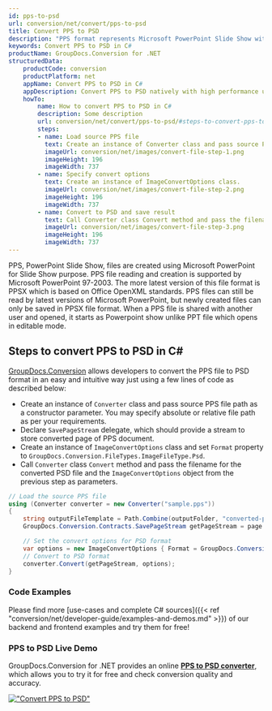 ```yaml
---
id: pps-to-psd
url: conversion/net/convert/pps-to-psd
title: Convert PPS to PSD
description: "PPS format represents Microsoft PowerPoint Slide Show with .pps extension. Learn how to convert PPS to PSD file programmatically in C# language using GroupDocs.Conversion for .NET library."
keywords: Convert PPS to PSD in C#
productName: GroupDocs.Conversion for .NET
structuredData:
    productCode: conversion
    productPlatform: net
    appName: Convert PPS to PSD in C#
    appDescription: Convert PPS to PSD natively with high performance using C# language and server side GroupDocs.Conversion for .NET APIs, without the use of any software like Microsoft or Open Office.
    howTo:
        name: How to convert PPS to PSD in C# 
        description: Some description
        url: conversion/net/convert/pps-to-psd/#steps-to-convert-pps-to-psd-in-c
        steps:
        - name: Load source PPS file 
          text: Create an instance of Converter class and pass source PPS file path as a constructor parameter. You may specify absolute or relative file path as per your requirements. 
          imageUrl: conversion/net/images/convert-file-step-1.png
          imageHeight: 196
          imageWidth: 737
        - name: Specify convert options 
          text: Create an instance of ImageConvertOptions class.
          imageUrl: conversion/net/images/convert-file-step-2.png
          imageHeight: 196
          imageWidth: 737
        - name: Convert to PSD and save result 
          text: Call Converter class Convert method and pass the filename for the converted HTML file and the ImageConvertOptions object from the previous step as parameters.
          imageUrl: conversion/net/images/convert-file-step-3.png
          imageHeight: 196
          imageWidth: 737
---
```


PPS, PowerPoint Slide Show, files are created using Microsoft PowerPoint for Slide Show purpose. PPS file reading and creation is supported by Microsoft PowerPoint 97-2003. The more latest version of this file format is PPSX which is based on Office OpenXML standards. PPS files can still be read by latest versions of Microsoft PowerPoint, but newly created files can only be saved in PPSX file format. When a PPS file is shared with another user and opened, it starts as Powerpoint show unlike PPT file which opens in editable mode. 

## Steps to convert PPS to PSD in C#

[GroupDocs.Conversion](https://products.groupdocs.com/conversion/net) allows developers to convert the PPS file to PSD format in an easy and intuitive way just using a few lines of code as described below:

* Create an instance of `Converter` class and pass source PPS file path as a constructor parameter. You may specify absolute or relative file path as per your requirements. 
* Declare `SavePageStream` delegate, which should provide a stream to store converted page of PPS document.
* Create an instance of `ImageConvertOptions` class and set `Format` property to `GroupDocs.Conversion.FileTypes.ImageFileType.Psd`.
* Call `Converter` class `Convert` method and pass the filename for the converted PSD file and the `ImageConvertOptions` object from the previous step as parameters.

```csharp
// Load the source PPS file
using (Converter converter = new Converter("sample.pps"))
{
    string outputFileTemplate = Path.Combine(outputFolder, "converted-page-{0}.psd");
    GroupDocs.Conversion.Contracts.SavePageStream getPageStream = page => new FileStream(string.Format(outputFileTemplate, page), FileMode.Create);

    // Set the convert options for PSD format
    var options = new ImageConvertOptions { Format = GroupDocs.Conversion.FileTypes.ImageFileType.Psd };   
    // Convert to PSD format
    converter.Convert(getPageStream, options);
}
```

### Code Examples

Please find more [use-cases and complete C# sources]({{< ref "conversion/net/developer-guide/examples-and-demos.md" >}}) of our backend and frontend examples and try them for free!

### PPS to PSD Live Demo

GroupDocs.Conversion for .NET provides an online [**PPS to PSD converter**](https://products.groupdocs.app/conversion/pps-to-psd), which allows you to try it for free and check conversion quality and accuracy.

[!["Convert PPS to PSD"](conversion/net/images/convert-to-psd/convert-pps-to-psd.png)](https://products.groupdocs.app/conversion/pps-to-psd)